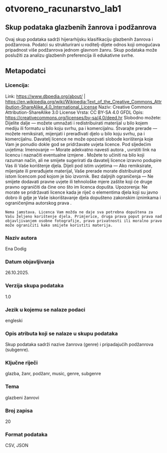 # otvoreno_racunarstvo_lab1

## Skup podataka glazbenih žanrova i podžanrova

Ovaj skup podataka sadrži hijerarhijsku klasifikaciju glazbenih žanrova i podžanrova. Podatci su strukturirani u roditelj-dijete odnos koji omogućava pripadnost više podžanrova jednom glavnom žanru. Skup podataka može poslužiti za analizu glazbenih preferencija ili edukativne svrhe.

## Metapodatci
### Licencija:
Link: https://www.dbpedia.org/about/ | https://en.wikipedia.org/wiki/Wikipedia:Text_of_the_Creative_Commons_Attribution-ShareAlike_4.0_International_License
Naziv: Creative Commons Attribution-ShareAlike 3.0 License 
Vrsta: CC BY-SA 4.0 GFDL
Opis: https://creativecommons.org/licenses/by-sa/4.0/deed.hr
    Slobodno možete:
    Dijelite dalje — možete umnažati i redistribuirati materijal u bilo kojem mediju ili formatu u bilo koju svrhu, pa i komercijalnu.
    Stvarajte prerade — možete remiksirati, mijenjati i prerađivati djelo u bilo koju svrhu, pa i komercijalnu.
    Davatelj licence ne može opozvati slobode korištenja koje Vam je ponudio dokle god se pridržavate uvjeta licence.
    Pod sljedećim uvjetima:
    Imenovanje — Morate adekvatno navesti autora , uvrstiti link na licencu i naznačiti eventualne izmjene . Možete to učiniti na bilo koji razuman način, ali ne smijete sugerirati da davatelj licence izravno podupire Vas ili Vaše korištenje djela.
    Dijeli pod istim uvjetima — Ako remiksirate, mijenjate ili prerađujete materijal, Vaše prerade morate distribuirati pod istom licencom pod kojom je bio izvornik.
    Bez daljnjih ograničenja — Ne smijete dodavati pravne uvjete ili tehnološke mjere zaštite koji će druge pravno ograničiti da čine ono što im licenca dopušta.
    Upozorenja:
    Ne morate se pridržavati licence kada je riječ o elementima djela koji su javno dobro ili gdje je Vaše iskorištavanje djela dopušteno zakonskim iznimkama i ograničenjima autorskog prava .

    Nema jamstava. Licenca Vam možda ne daje sva potrebna dopuštena za Vašu željeno korištenje djela. Primjerice, druga prava poput prava nad objavljivanjem osobne fotografije, pravo privatnosti ili moralno pravo može ograničiti kako smijete koristiti materija.
### Naziv autora
Ena Dodig
### Datum objavljivanja
26.10.2025.
### Verzija skupa podataka
1.0
### Jezik u kojemu se nalaze podaci
engleski
### Opis atributa koji se nalaze u skupu podataka
Skup podataka sadrži nazive žanrova (genre) i pripadajućih podžanrova (subgenre).
### Ključne riječi
glazba, žanr, podžanr, music, genre, subgenre
### Tema
glazbeni žanrovi
### Broj zapisa
20
### Format podataka
CSV, JSON

